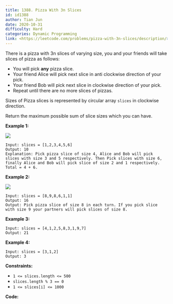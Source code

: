 ```yaml
---
title: 1388. Pizza With 3n Slices
id: id1388
author: Tian Jun
date: 2020-10-31
difficulty: Hard
categories: Dynamic Programming
link: <https://leetcode.com/problems/pizza-with-3n-slices/description/>
---
```


There is a pizza with 3n slices of varying size, you and your friends will
take slices of pizza as follows:

  * You will pick **any** pizza slice.
  * Your friend Alice will pick next slice in anti clockwise direction of your pick. 
  * Your friend Bob will pick next slice in clockwise direction of your pick.
  * Repeat until there are no more slices of pizzas.

Sizes of Pizza slices is represented by circular array `slices` in clockwise
direction.

Return the maximum possible sum of slice sizes which you can have.



**Example 1:**

![](https://assets.leetcode.com/uploads/2020/02/18/sample_3_1723.png)
            
	Input: slices = [1,2,3,4,5,6]    
	Output: 10    
	Explanation: Pick pizza slice of size 4, Alice and Bob will pick slices with size 3 and 5 respectively. Then Pick slices with size 6, finally Alice and Bob will pick slice of size 2 and 1 respectively. Total = 4 + 6.    

**Example 2:**

**![](https://assets.leetcode.com/uploads/2020/02/18/sample_4_1723.png)**
            
	Input: slices = [8,9,8,6,1,1]    
	Output: 16    
	Output: Pick pizza slice of size 8 in each turn. If you pick slice with size 9 your partners will pick slices of size 8.    

**Example 3:**
            
	Input: slices = [4,1,2,5,8,3,1,9,7]    
	Output: 21    

**Example 4:**
            
	Input: slices = [3,1,2]    
	Output: 3    



**Constraints:**

  * `1 <= slices.length <= 500`
  * `slices.length % 3 == 0`
  * `1 <= slices[i] <= 1000`


**Code:**
